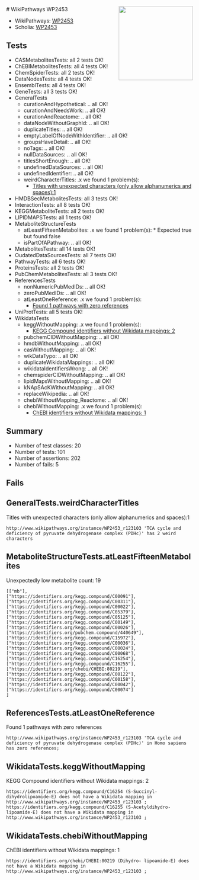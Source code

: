 <img style="float: right; width: 200px" src="https://upload.wikimedia.org/wikipedia/commons/thumb/8/83/Wplogo_with_text_500.png/640px-Wplogo_with_text_500.png" />
# WikiPathways WP2453

* WikiPathways: [WP2453](https://new.wikipathways.org/pathways/WP2453)
* Scholia: [WP2453](https://scholia.toolforge.org/wikipathways/WP2453)
## Tests
* CASMetabolitesTests: all 2 tests OK!
* ChEBIMetabolitesTests: all 4 tests OK!
* ChemSpiderTests: all 2 tests OK!
* DataNodesTests: all 4 tests OK!
* EnsemblTests: all 4 tests OK!
* GeneTests: all 3 tests OK!
* GeneralTests
    * curationAndHypothetical: .. all OK!
    * curationAndNeedsWork: .. all OK!
    * curationAndReactome: .. all OK!
    * dataNodeWithoutGraphId: .. all OK!
    * duplicateTitles: .. all OK!
    * emptyLabelOfNodeWithIdentifier: .. all OK!
    * groupsHaveDetail: .. all OK!
    * noTags: .. all OK!
    * nullDataSources: .. all OK!
    * titlesShortEnough: .. all OK!
    * undefinedDataSources: .. all OK!
    * undefinedIdentifier: .. all OK!
    * weirdCharacterTitles: .x we found 1 problem(s):
        * [Titles with unexpected characters (only allow alphanumerics and spaces):1](#fda87b3f)
* HMDBSecMetabolitesTests: all 3 tests OK!
* InteractionTests: all 8 tests OK!
* KEGGMetaboliteTests: all 2 tests OK!
* LIPIDMAPSTests: all 1 tests OK!
* MetaboliteStructureTests
    * atLeastFifteenMetabolites: .x we found 1 problem(s):
            * Expected true but found false
    * isPartOfAPathway: .. all OK!
* MetabolitesTests: all 14 tests OK!
* OudatedDataSourcesTests: all 7 tests OK!
* PathwayTests: all 6 tests OK!
* ProteinsTests: all 2 tests OK!
* PubChemMetabolitesTests: all 3 tests OK!
* ReferencesTests
    * nonNumericPubMedIDs: .. all OK!
    * zeroPubMedIDs: .. all OK!
    * atLeastOneReference: .x we found 1 problem(s):
        * [Found 1 pathways with zero references](#35eb778e)
* UniProtTests: all 5 tests OK!
* WikidataTests
    * keggWithoutMapping: .x we found 1 problem(s):
        * [KEGG Compound identifiers without Wikidata mappings: 2](#76796b45)
    * pubchemCIDWithoutMapping: .. all OK!
    * hmdbWithoutMapping: .. all OK!
    * casWithoutMapping: .. all OK!
    * wikDataTypo: .. all OK!
    * duplicateWikidataMappings: .. all OK!
    * wikidataIdentifiersWrong: .. all OK!
    * chemspiderCIDWithoutMapping: .. all OK!
    * lipidMapsWithoutMapping: .. all OK!
    * kNApSAcKWithoutMapping: .. all OK!
    * replaceWikipedia: .. all OK!
    * chebiWithoutMapping_Reactome: .. all OK!
    * chebiWithoutMapping: .x we found 1 problem(s):
        * [ChEBI identifiers without Wikidata mappings: 1](#a8d554cd)


## Summary

* Number of test classes: 20
* Number of tests: 101
* Number of assertions: 202
* Number of fails: 5

## Fails

<a name="fda87b3f" />

## GeneralTests.weirdCharacterTitles

Titles with unexpected characters (only allow alphanumerics and spaces):1
```
http://www.wikipathways.org/instance/WP2453_r123103 'TCA cycle and deficiency of pyruvate dehydrogenase complex (PDHc)' has 2 weird characters
```

<a name="3b0f947d" />

## MetaboliteStructureTests.atLeastFifteenMetabolites

Unexpectedly low metabolite count: 19

```
[["mb"],
["https://identifiers.org/kegg.compound/C00091"],
["https://identifiers.org/kegg.compound/C00311"],
["https://identifiers.org/kegg.compound/C00022"],
["https://identifiers.org/kegg.compound/C05379"],
["https://identifiers.org/kegg.compound/C05125"],
["https://identifiers.org/kegg.compound/C00149"],
["https://identifiers.org/kegg.compound/C00026"],
["https://identifiers.org/pubchem.compound/440649"],
["https://identifiers.org/kegg.compound/C15972"],
["https://identifiers.org/kegg.compound/C00036"],
["https://identifiers.org/kegg.compound/C00024"],
["https://identifiers.org/kegg.compound/C00068"],
["https://identifiers.org/kegg.compound/C16254"],
["https://identifiers.org/kegg.compound/C16255"],
["https://identifiers.org/chebi/CHEBI:80219"],
["https://identifiers.org/kegg.compound/C00122"],
["https://identifiers.org/kegg.compound/C00158"],
["https://identifiers.org/kegg.compound/C00042"],
["https://identifiers.org/kegg.compound/C00074"]
]
```

<a name="35eb778e" />

## ReferencesTests.atLeastOneReference

Found 1 pathways with zero references
```
http://www.wikipathways.org/instance/WP2453_r123103 'TCA cycle and deficiency of pyruvate dehydrogenase complex (PDHc)' in Homo sapiens has zero references; 
```

<a name="76796b45" />

## WikidataTests.keggWithoutMapping

KEGG Compound identifiers without Wikidata mappings: 2
```
https://identifiers.org/kegg.compound/C16254 (S-Succinyl- dihydrolipoamide-E) does not have a Wikidata mapping in http://www.wikipathways.org/instance/WP2453_r123103 ; 
https://identifiers.org/kegg.compound/C16255 (S-Acetyldihydro- lipoamide-E) does not have a Wikidata mapping in http://www.wikipathways.org/instance/WP2453_r123103 ; 
```

<a name="a8d554cd" />

## WikidataTests.chebiWithoutMapping

ChEBI identifiers without Wikidata mappings: 1
```
https://identifiers.org/chebi/CHEBI:80219 (Dihydro- lipoamide-E) does not have a Wikidata mapping in http://www.wikipathways.org/instance/WP2453_r123103 ; 
```

